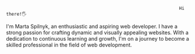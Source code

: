 
                                                                      Hi there!🖐
                                                      
I'm Marta Spilnyk, an enthusiastic and aspiring web developer. I have a strong passion for crafting dynamic and visually appealing websites. With a dedication to continuous learning and growth, I'm on a journey to become a skilled professional in the field of web development.

